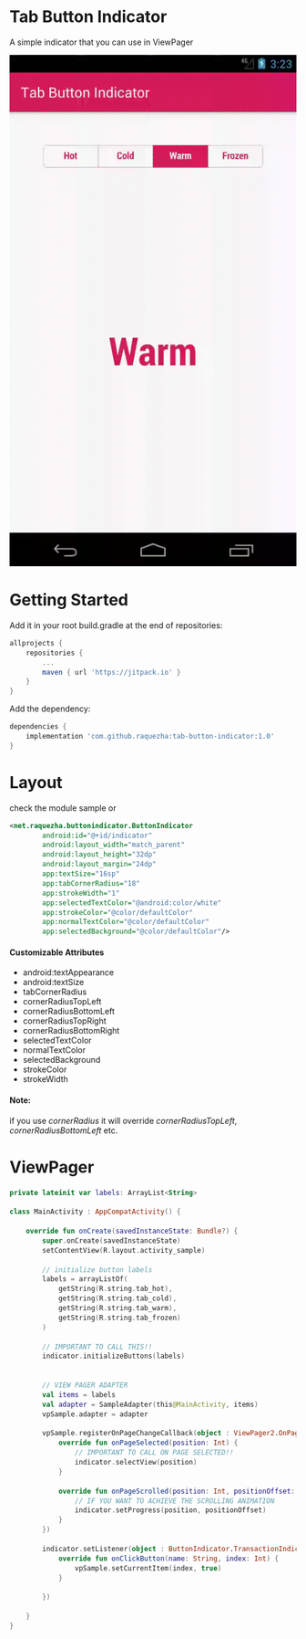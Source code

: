 # Tab Button Indicator

A simple indicator that you can use in ViewPager

![](.art/art.gif)

# Getting Started

Add it in your root build.gradle at the end of repositories:

```groovy
allprojects {
    repositories {
        ...
        maven { url 'https://jitpack.io' }
    }
}
```

Add the dependency:

```groovy
dependencies {
    implementation 'com.github.raquezha:tab-button-indicator:1.0'
}
```

# Layout

check the module sample or

```xml
<net.raquezha.buttonindicator.ButtonIndicator
        android:id="@+id/indicator" 
        android:layout_width="match_parent"
        android:layout_height="32dp"
        android:layout_margin="24dp"
        app:textSize="16sp"
        app:tabCornerRadius="18"
        app:strokeWidth="1"
        app:selectedTextColor="@android:color/white"
        app:strokeColor="@color/defaultColor"
        app:normalTextColor="@color/defaultColor"
        app:selectedBackground="@color/defaultColor"/>
```

#### Customizable Attributes

-   android:textAppearance
-   android:textSize
-   tabCornerRadius
-   cornerRadiusTopLeft
-   cornerRadiusBottomLeft
-   cornerRadiusTopRight
-   cornerRadiusBottomRight
-   selectedTextColor
-   normalTextColor
-   selectedBackground
-   strokeColor
-   strokeWidth

#### Note: 
if you use *cornerRadius* it will override *cornerRadiusTopLeft*, *cornerRadiusBottomLeft* etc.
   
   
   
# ViewPager

```kotlin
private lateinit var labels: ArrayList<String>
    
class MainActivity : AppCompatActivity() {

    override fun onCreate(savedInstanceState: Bundle?) {
        super.onCreate(savedInstanceState)
        setContentView(R.layout.activity_sample)

        // initialize button labels
        labels = arrayListOf(
            getString(R.string.tab_hot),
            getString(R.string.tab_cold),
            getString(R.string.tab_warm),
            getString(R.string.tab_frozen)
        )

        // IMPORTANT TO CALL THIS!!
        indicator.initializeButtons(labels)


        // VIEW PAGER ADAPTER
        val items = labels
        val adapter = SampleAdapter(this@MainActivity, items)
        vpSample.adapter = adapter

        vpSample.registerOnPageChangeCallback(object : ViewPager2.OnPageChangeCallback() {
            override fun onPageSelected(position: Int) {
                // IMPORTANT TO CALL ON PAGE SELECTED!!
                indicator.selectView(position)
            }

            override fun onPageScrolled(position: Int, positionOffset: Float, positionOffsetPixels: Int) {
                // IF YOU WANT TO ACHIEVE THE SCROLLING ANIMATION
                indicator.setProgress(position, positionOffset)
            }
        })

        indicator.setListener(object : ButtonIndicator.TransactionIndicatorListener {
            override fun onClickButton(name: String, index: Int) {
                vpSample.setCurrentItem(index, true)
            }

        })

    }
}
```
